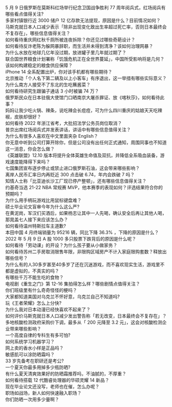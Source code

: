 5 月 9 日俄罗斯在莫斯科红场举行纪念卫国战争胜利 77 周年阅兵式，红场阅兵有哪些看点值得关注?  
多家村镇银行近 3000 储户 12 亿存款无法提现，原因是什么？目前情况如何？  
马斯克就日本人口减少表示「除非出现变化致出生率超过死亡率，否则日本最终会不复存在」，哪些信息值得关注？  
如何看待重庆网红秋千厕所被连夜拆除？你还见过哪些奇葩设计？  
如何看待反诈老陈为躲网暴辞职，而生活并未得到清净？该如何治理网暴？  
为什么水放在地球几亿年没过期，放进罐子里几年就过期了？  
联合国世界粮食计划署称「饥饿危机正在全世界蔓延」，中国所受影响将是几何？该如何构建稳定的粮食供应保障？  
iPhone 14 全系配置出炉，你对该手机都有哪些期待？  
北京推动「个人名下第二辆及以上小客车」有序退出，这一举措有哪些实际意义？  
为什么南方人接受不了东北的生吃蘸酱菜？  
如何看待研究生跟骗子通话 3 小时被骗 74 万？  
俄罗斯民众在日本驻俄大使馆门口晒南京大屠杀罪证、放《喀秋莎》，如何看待此事？  
妈妈让我少吃火锅、辣条，说吃辣会长痘痘，可为什么四川重庆的姑娘天天吃辣椒，皮肤却很好？  
如何看待 2022 年浙江省考，大批招法学公务员岗位取消？  
普京出席红场阅兵式并发表讲话，讲话中有哪些信息值得关注？  
为什么有很多人喜欢在中文里面夹杂 English？  
你无意中听到公司打算开除你，但是公司没有出任何正式通知，周围同事也不知道这一消息，你会怎么做？  
《英雄联盟》12.10 版本将提升全体英雄生命值及双抗，并降低全系吸血装备，游戏速度能降得下来吗？  
七国集团宣布逐步停止或禁止进口俄罗斯石油，这会带来哪些影响？  
离岸人民币汇率日内再贬近 300 点击破 6.74，年内会跌破 7 吗？  
知情人士称「比亚迪长沙工厂现已停产整顿」，还有哪些信息值得关注？  
约基奇当选 21-22 NBA 常规赛 MVP，他本赛季的表现如何？评选结果符合你的预期吗？  
为什么用手柄玩游戏比用鼠标键盘难？  
硕士毕业论文盲审今年为什么这么严?  
在黄泥岗，军汉们买酒后，如果杨志让其中一人先喝，确认安全后再让其他人喝，那晁盖七人接下来应该怎么办？  
如何看待温州特斯拉车主道歉?  
本田中国 4 月终端销量为 95216 辆，同比下降 36.3% ，下降的原因是什么？  
2022 年 5 月 9 日 A 股 1000 多只股票下跌背后的原因是什么呢？  
如何看待「劳动课」的开设？为什么孩子要从小做家务？  
如何看待苏州二手房取消限售年限，非限购区域房产不计入家庭限购套数？释放出哪些信号？  
为什么有的人30多岁甚至40多岁了还在沉迷游戏，而不喜欢现实生活，游戏里不都是虚拟的，不真实的吗？  
有哪些千万不能生吃的食物？  
电视剧《重生之门》第 12-16 集拍得怎么样？哪些剧情点值得关注？  
你们班级里有什么奇奇怪怪的梗吗？  
大家都知道美国对乌克兰不怀好意，乌克兰自己不知道吗?  
玩《王者荣耀》怎么上分快?  
为什么我对日本动漫已经快喜欢不起来了？  
如何评价马斯克就日本人口减少发出警告称「若无改变，日本最终会不复存在」？  
多地核酸检测政府采购价下调，最多从「 200 元降至 3.2 元」，这会对核酸检测企业带来哪些影响？  
一个高度自律的专科生有多可怕?  
如何系统学习机器学习？  
网上卖的香水小样是正品吗？  
敏感肌可以涂防晒霜吗？  
33 岁先备考在职研还是考公?  
一个夏天你最多用掉多少瓶防晒?  
有什么夏天清爽效果好的防晒霜推荐吗，不油腻的，不厚重？  
如何看待搭载 12 代酷睿处理器的华硕灵耀 14 新品？  
现在毕业论文还没写，老师也在催，怎么办呢？  
职场如战场，新人如何快速融入职场？  
你们防晒一次用多少量啊？  
